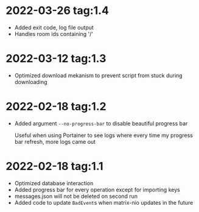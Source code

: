 # 2022-03-26 tag:1.4
* Added exit code, log file output
* Handles room ids containing '/'

# 2022-03-12 tag:1.3
* Optimized download mekanism to prevent script from stuck during downloading

# 2022-02-18 tag:1.2
* Added argument ```--no-progress-bar``` to disable beautiful progress bar
  
  Useful when using Portainer to see logs where every time my progress bar refresh, more logs came out

# 2022-02-18 tag:1.1
* Optimized database interaction
* Added progress bar for every operation except for importing keys
* messages.json will not be deleted on second run
* Added code to update ```BadEvent```s when matrix-nio updates in the future